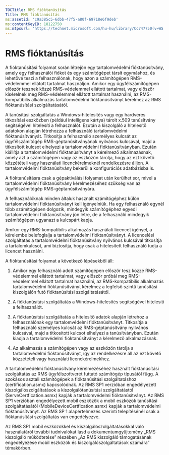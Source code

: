 ```yaml
---
TOCTitle: RMS fióktanúsítás
Title: RMS fióktanúsítás
ms:assetid: 'c9a385c5-6dbb-47f5-a80f-69718e6f9deb'
ms:contentKeyID: 18122750
ms:mtpsurl: 'https://technet.microsoft.com/hu-hu/library/Cc747750(v=WS.10)'
---
```


RMS fióktanúsítás
=================

A fióktanúsítási folyamat során létrejön egy tartalomvédelmi fióktanúsítvány, amely egy felhasználói fiókot és egy számítógépet társít egymáshoz, és lehetővé teszi a felhasználónak, hogy azon a számítógépen RMS-védelemmel ellátott tartalmat használjon. Amikor egy ügyfélszámítógépen először tesznek közzé RMS-védelemmel ellátott tartalmat, vagy először kísérelnek meg RMS-védelemmel ellátott tartalmat használni, az RMS-kompatibilis alkalmazás tartalomvédelmi fióktanúsítványt kérelmez az RMS fióktanúsítási szolgáltatásától.

A tanúsítási szolgáltatás a Windows-hitelesítés vagy egy hardveres titkosítási eszközben (például intelligens kártya) tárolt x.509 tanúsítvány segítségével hitelesíti a felhasználót. Ezután a kiszolgáló a hitelesítő adatokon alapján létrehozza a felhasználó tartalomvédelmi fióktanúsítványát. Titkosítja a felhasználó személyes kulcsát az ügyfélszámítógép RMS-géptanúsítványának nyilvános kulcsával, majd a titkosított kulcsot elhelyezi a tartalomvédelmi fióktanúsítványban. Ezután kiállítja a tartalomvédelmi fióktanúsítványt a kérelmező alkalmazásnak, amely azt a számítógépen vagy az eszközön tárolja, hogy az ezt követő közzétételi vagy használati licenckérelmeknél rendelkezésre álljon. A tartalomvédelmi fióktanúsítvány bekerül a konfigurációs adatbázisba is.

A fióktanúsításra csak a gépaktiválási folyamat után kerülhet sor, mivel a tartalomvédelmi fióktanúsítvány kérelmezéséhez szükség van az ügyfélszámítógép RMS-géptanúsítványára.

A felhasználóknak minden általuk használt számítógéphez külön tartalomvédelmi fióktanúsítványt kell igényelniük. Ha egy felhasználó egynél több számítógépen dolgozik, mindegyik számítógéphez egyedi tartalomvédelmi fióktanúsítvány jön létre, de a felhasználó mindegyik számítógépen ugyanazt a kulcspárt kapja.

Amikor egy RMS-kompatibilis alkalmazás használati licencet igényel, a kérelembe belefoglalja a tartalomvédelmi fióktanúsítványt. A licencelési szolgáltatás a tartalomvédelmi fióktanúsítvány nyilvános kulcsával titkosítja a tartalomkulcsot, ami biztosítja, hogy csak a hitelesített felhasználó tudja a licencet használni.

A fióktanúsítási folyamat a következő lépésekből áll:

1.  Amikor egy felhasználó adott számítógépen először tesz közzé RMS-védelemmel ellátott tartalmat, vagy először próbál meg RMS-védelemmel ellátott tartalmat használni, az RMS-kompatibilis alkalmazás tartalomvédelmi fióktanúsítványt kérelmez a legfelső szintű tanúsítási kiszolgálón futó fióktanúsítási szolgáltatásától.

2.  A fióktanúsítási szolgáltatás a Windows-hitelesítés segítségével hitelesíti a felhasználót.

3.  A fióktanúsítási szolgáltatás a hitelesítő adatok alapján létrehoz a felhasználónak egy tartalomvédelmi fióktanúsítványt. Titkosítja a felhasználó személyes kulcsát az RMS-géptanúsítvány nyilvános kulcsával, majd a titkosított kulcsot elhelyezi a tanúsítványban. Ezután kiadja a tartalomvédelmi fióktanúsítványt a kérelmező alkalmazásnak.

4.  Az alkalmazás a számítógépen vagy az eszközön tárolja a tartalomvédelmi fióktanúsítványt, így az rendelkezésre áll az ezt követő közzétételi vagy használati licenckérelmekhez.

A tartalomvédelmi fióktanúsítvány kérelmezéséhez használt fióktanúsítási szolgáltatás az RMS ügyfélszoftverét futtató számítógép típusától függ. A szokásos asztali számítógépek a fióktanúsítási szolgáltatáshoz (certification.asmx) kapcsolódnak. Az RMS SP1 verzióban engedélyezett kiszolgálószolgáltatások a kiszolgálótanúsítási szolgáltatástól (ServeCertfication.asmx) kapják a tartalomvédelmi fióktanúsítványt. Az RMS SP1 verzióban engedélyezett mobil eszközök a mobil eszközök tanúsítási szolgáltatásától (MobileDeviceCertfication.asmx) kapják a tartalomvédelmi fióktanúsítványt. Az RMS SP 1 alapértelmezés szerinti telepítésénél csak a fióktanúsítási szolgáltatás van engedélyezve.

Az RMS SP1 mobil eszközökkel és kiszolgálószolgáltatásokkal való használatáról további tudnivalókat lásd a dokumentumgyűjtemény „RMS kiszolgáló működtetése” részében „Az RMS kiszolgáló támogatásának engedélyezése mobil eszközök és kiszolgálószolgáltatások számára” témakörben.